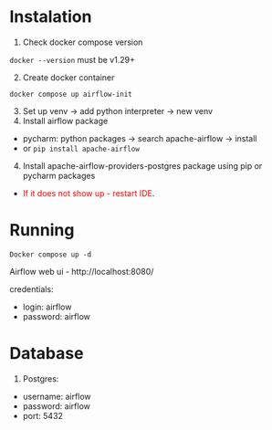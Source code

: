 # Instalation

1. Check docker compose version

`docker --version` must be v1.29+

2. Create docker container

`docker compose up airflow-init`

3. Set up venv -> add python interpreter -> new venv
4. Install airflow package

- pycharm: python packages -> search apache-airflow -> install
- or `pip install apache-airflow`

4. Install apache-airflow-providers-postgres package using pip or pycharm packages

- <span style="color:red">If it does not show up - restart IDE</span>.

# Running

`Docker compose up -d`

Airflow web ui - http://localhost:8080/

credentials:

- login: airflow
- password: airflow

# Database

1. Postgres:

- username: airflow
- password: airflow
- port: 5432


